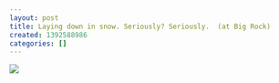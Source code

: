 ```yaml
---
layout: post
title: Laying down in snow. Seriously? Seriously.  (at Big Rock)
created: 1392588986
categories: []
---
```

<img src="http://24.media.tumblr.com/44e31918aed0fc6b33033713f289cb63/tumblr_n140jfqwzG1rsr8w3o1_500.jpg"/><br/><br/>
